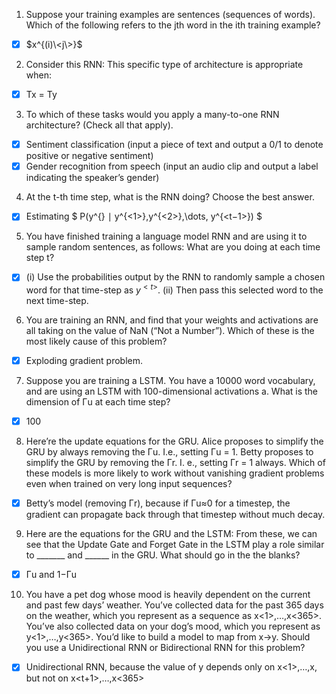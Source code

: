 1. Suppose your training examples are sentences (sequences of words). Which of the following refers to the jth word in the ith training example?

 - [x] $x^{(i)\<j\>}$

2. Consider this RNN: This specific type of architecture is appropriate when:

 - [x] Tx = Ty

3. To which of these tasks would you apply a many-to-one RNN architecture? (Check all that apply).
	
 - [x] Sentiment classification (input a piece of text and output a 0/1 to denote positive or negative sentiment)
 - [x] Gender recognition from speech (input an audio clip and output a label indicating the speaker’s gender)

4. At the t-th time step, what is the RNN doing? Choose the best answer.
	
 - [x] Estimating $ P(y^{<t>} ∣ y^{<1>},y^{<2>},\dots, y^{<t−1>}) $

5. You have finished training a language model RNN and are using it to sample random sentences, as follows: What are you doing at each time step t?
	
 - [x] (i) Use the probabilities output by the RNN to randomly sample a chosen word for that time-step as $y^{<t>}$. (ii) Then pass this selected word to the next time-step.

6. You are training an RNN, and find that your weights and activations are all taking on the value of NaN (“Not a Number”). Which of these is the most likely cause of this problem?
	
 - [x] Exploding gradient problem.

7. Suppose you are training a LSTM. You have a 10000 word vocabulary, and are using an LSTM with 100-dimensional activations a<t>. What is the dimension of Γu at each time step?

 - [x] 100

8. Here’re the update equations for the GRU. Alice proposes to simplify the GRU by always removing the Γu. I.e., setting Γu = 1. Betty proposes to simplify the GRU by removing the Γr. I. e., setting Γr = 1 always. Which of these models is more likely to work without vanishing gradient problems even when trained on very long input sequences?

 - [x] Betty’s model (removing Γr), because if Γu≈0 for a timestep, the gradient can propagate back through that timestep without much decay.

9. Here are the equations for the GRU and the LSTM: From these, we can see that the Update Gate and Forget Gate in the LSTM play a role similar to _______ and ______ in the GRU. What should go in the the blanks?

 - [x] Γu and 1−Γu

10. You have a pet dog whose mood is heavily dependent on the current and past few days’ weather. You’ve collected data for the past 365 days on the weather, which you represent as a sequence as x<1>,…,x<365>. You’ve also collected data on your dog’s mood, which you represent as y<1>,…,y<365>. You’d like to build a model to map from x→y. Should you use a Unidirectional RNN or Bidirectional RNN for this problem?

 - [x] Unidirectional RNN, because the value of y<t> depends only on x<1>,…,x<t>, but not on x<t+1>,…,x<365>